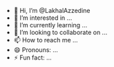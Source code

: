 - 👋 Hi, I’m @LakhalAzzedine
- 👀 I’m interested in ...
- 🌱 I’m currently learning ...
- 💞️ I’m looking to collaborate on ...
- 📫 How to reach me ...
- 😄 Pronouns: ...
- ⚡ Fun fact: ...

<!---
LakhalAzzedine/LakhalAzzedine is a ✨ special ✨ repository because its `README.md` (this file) appears on your GitHub profile.
You can click the Preview link to take a look at your changes.
--->
